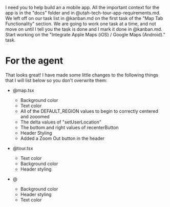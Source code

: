 I need you to help build an a mobile app. All the important context for the app is in the "docs" folder and in @utah-tech-tour-app-requirements.md. We left off on our task list in @kanban.md on the first task of the "Map Tab Functionality" section. We are going to work one task at a time, and not move on until I tell you the task is done and I mark it done in @kanban.md. Start working on the "Integrate Apple Maps (iOS) / Google Maps (Android)." task.



# For the agent

That looks great! I have made some little changes to the following things that I will list below so you don't overwrite them:

- @map.tsx
    - Background color
    - Text color
    - All of the DEFAULT_REGION values to begin to correctly centered and zooomed
    - The delta values of "setUserLocation"
    - The bottom and right values of recenterButton
    - Header Styling
    - Added a Zoom Out button in the header
  
- @tour.tsx
    - Text color
    - Background color
    - Header styling

- @
    - Background color
    - Header styling
    - Text color